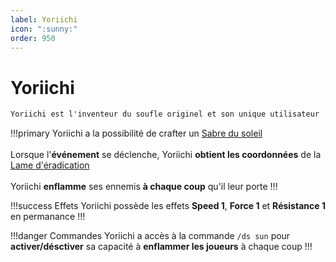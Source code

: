 ```yaml
---
label: Yoriichi
icon: ":sunny:"
order: 950
---
```


# Yoriichi

```txt
Yoriichi est l'inventeur du soufle originel et son unique utilisateur
```

!!!primary
Yoriichi a la possibilité de crafter un [Sabre du soleil](/demonslayer-uhc/divers/sabre) <br>
<br>
Lorsque l'**événement** se déclenche, Yoriichi **obtient les coordonnées** de la [Lame d'éradication](/demonslayer-uhc/divers/eradication) <br>
<br>
Yoriichi **enflamme** ses ennemis **à chaque coup** qu'il leur porte
!!!

!!!success Effets
Yoriichi possède les effets **Speed 1**, **Force 1** et **Résistance 1** en permanance
!!!

!!!danger Commandes
Yoriichi a accès à la commande ```/ds sun``` pour **activer/désctiver** sa capacité à **enflammer les joueurs** à chaque coup
!!!
